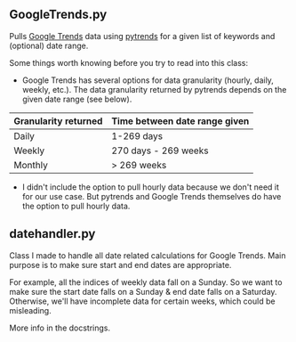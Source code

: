 ## GoogleTrends.py
Pulls [Google Trends](https://trends.google.com/trends/) data using [pytrends](https://github.com/GeneralMills/pytrends) for a given list of keywords and (optional) date range.

Some things worth knowing before you try to read into this class:
- Google Trends has several options for data granularity (hourly, daily, weekly, etc.). The data granularity returned by pytrends depends on the given date range (see below).

| Granularity returned | Time between date range given |
| -------------------- | ----------------------------- |
| Daily                | 1-269 days                    |
| Weekly               | 270 days - 269 weeks          |
| Monthly              | \> 269 weeks                  |
- I didn't include the option to pull hourly data because we don't need it for our use case. But pytrends and Google Trends themselves do have the option to pull hourly data.

## datehandler.py
Class I made to handle all date related calculations for Google Trends. Main purpose is to make sure start and end dates are appropriate. 

For example, all the indices of weekly data fall on a Sunday. So we want to make sure the start date falls on a Sunday & end date falls on a Saturday. Otherwise, we'll have incomplete data for certain weeks, which could be misleading.

More info in the docstrings.